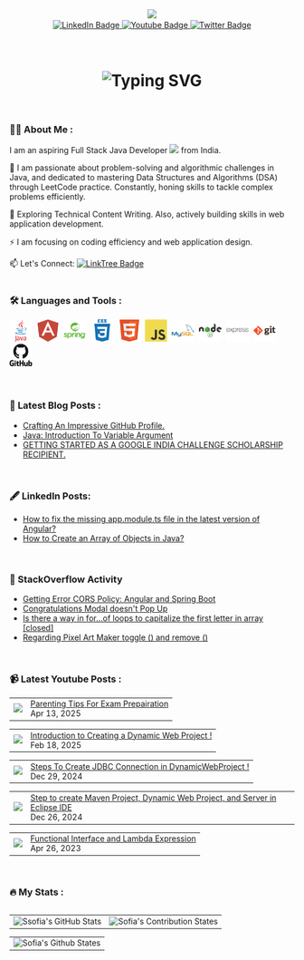 
<div id="header" align="center">
  <img src="https://media.giphy.com/media/v1.Y2lkPTc5MGI3NjExbWxvenh6N3hlaDZoNGkzbmp5aXB2cGJtN3BtaWdta3JwYXhyYmV3bCZlcD12MV9pbnRlcm5hbF9naWZfYnlfaWQmY3Q9Zw/Rs0JBoGpPxMAlnVc8y/giphy.gif" width="100"/>
</div>

<div id="badges" align="center" >
  <a href="https://linkedin.com/in/sofianayak ">
    <img src="https://img.shields.io/badge/LinkedIn-blue?style=for-the-badge&logo=linkedin&logoColor=white" alt="LinkedIn Badge"/>
  </a>
  <a href="https://www.youtube.com/channel/UC52FbJvOtKytDuiZJP8St8Q">
    <img src="https://img.shields.io/badge/YouTube-red?style=for-the-badge&logo=youtube&logoColor=white" alt="Youtube Badge"/>
  </a>
  <a href="https://twitter.com/nayak_sofia">
    <img src="https://img.shields.io/badge/Twitter-blue?style=for-the-badge&logo=twitter&logoColor=white" alt="Twitter Badge"/>
  </a> 
</div>

<br/>

<div id="badges" align="center">
 <img src="https://komarev.com/ghpvc/?username=nayaksofia&style=flat-square&color=blue" alt=""/>
</div>

<div align="center">
    <h1>
        <img src="https://readme-typing-svg.herokuapp.com?font=Jetbrains+mono&size=40&duration=3000&color=0000ff&center=true&vCenter=true&width=435&lines=Hey..+I'm+Sofia;This+is..;..my+Github..;" alt="Typing SVG"/>
    </h1>
</div>


<!--<div align="center">
  <img src="https://media.giphy.com/media/v1.Y2lkPTc5MGI3NjExdXhyaTZybDB1cGFhbndqNmoxNjZtZnViNjdxOWw3MXBwZnB1bWJodiZlcD12MV9pbnRlcm5hbF9naWZfYnlfaWQmY3Q9Zw/BvKcPeFUtE2Rx5yZrS/giphy.gif" width="600" height="200"/>
</div>-->

<br/>

### :woman_technologist: About Me :
 I am an aspiring Full Stack Java Developer <img src="https://media.giphy.com/media/WUlplcMpOCEmTGBtBW/giphy.gif" width="30"> from India. 

 :telescope: I am passionate about problem-solving and algorithmic challenges in Java, and dedicated to mastering Data Structures and Algorithms (DSA) through LeetCode practice. Constantly, honing skills to tackle complex problems efficiently.

 :seedling: Exploring Technical Content Writing. Also, actively building skills in web application development.

 :zap: I am focusing on coding efficiency and web application design. 

 :mailbox: Let's Connect: [![LinkTree Badge](https://img.shields.io/badge/-linktree-blue?style=flat&logo=Linktree&logoColor=white)](https://linktr.ee/nayaksofia)
 <br/>
 <br/>

### :hammer_and_wrench: Languages and Tools :

<div>
  <img src="https://github.com/devicons/devicon/blob/master/icons/java/java-original-wordmark.svg" title="Java" alt="Java" width="40" height="40"/>&nbsp;
  <img src="https://github.com/devicons/devicon/blob/master/icons/angularjs/angularjs-plain.svg" title="Angular" alt="Angular" width="40" height="40"/>&nbsp;
  <img src="https://github.com/devicons/devicon/blob/master/icons/spring/spring-original-wordmark.svg" title="Spring" alt="Spring" width="40" height="40"/>&nbsp;
  <img src="https://github.com/devicons/devicon/blob/master/icons/css3/css3-plain-wordmark.svg"  title="CSS3" alt="CSS" width="40" height="40"/>&nbsp;
  <img src="https://github.com/devicons/devicon/blob/master/icons/html5/html5-original.svg" title="HTML5" alt="HTML" width="40" height="40"/>&nbsp;
  <img src="https://github.com/devicons/devicon/blob/master/icons/javascript/javascript-original.svg" title="JavaScript" alt="JavaScript" width="40" height="40"/>&nbsp;
  <img src="https://github.com/devicons/devicon/blob/master/icons/mysql/mysql-original-wordmark.svg" title="MySQL"  alt="MySQL" width="40" height="40"/>&nbsp;
  <img src="https://github.com/devicons/devicon/blob/master/icons/nodejs/nodejs-original-wordmark.svg" title="NodeJS" alt="NodeJS" width="40" height="40"/>&nbsp;
  <img src="https://github.com/devicons/devicon/blob/master/icons/express/express-original-wordmark.svg" title="Express" alt="Express" width="40" height="40"/>&nbsp;
  <img src="https://github.com/devicons/devicon/blob/master/icons/git/git-original-wordmark.svg" title="Git" **alt="Git" width="40" height="40"/>&nbsp;
  <img src="https://github.com/devicons/devicon/blob/master/icons/github/github-original-wordmark.svg" title="github" alt="github" width="40" height="40"/>&nbsp;
  
</div>

<br/>
<br/>

### :blue_book: Latest Blog Posts :
<!-- BLOG-POST-LIST:START -->
- [Crafting An Impressive GitHub Profile.](https://medium.com/@sofianayak/crafting-an-impressive-github-profile-4988bc9e20da?source=rss-4d2034c4eacf------2)
- [Java: Introduction To Variable Argument](https://medium.com/@sofianayak/java-introduction-to-variable-argument-fba64d5a01d3?source=rss-4d2034c4eacf------2)
- [GETTING STARTED AS A GOOGLE INDIA CHALLENGE SCHOLARSHIP RECIPIENT.](https://medium.com/@sofianayak/getting-started-as-a-google-india-scholarship-recipient-7eaccfb71b45?source=rss-4d2034c4eacf------2)
<!-- BLOG-POST-LIST:END -->

<br/>

### :fountain_pen: LinkedIn Posts:
 <!-- LINKEDIN-POST: START -->
  - [How to fix the missing app.module.ts file in the latest version of Angular?](https://www.linkedin.com/pulse/how-fix-missing-appmodulets-file-latest-version-angular-sofia-nayak-er0df/?trackingId=gilxdKFjRo2ak75KIFIU0w%3D%3D)
  - [How to Create an Array of Objects in Java?](https://www.linkedin.com/pulse/how-create-array-objects-java-sofia-nayak-oj72f/?trackingId=gilxdKFjRo2ak75KIFIU0w%3D%3D)
 <!-- LINKEDIN-POST: END -->

 <br/>

### :abacus: StackOverflow Activity
<!-- STACKOVERFLOW:START -->
- [Getting Error CORS Policy: Angular and Spring Boot](https://stackoverflow.com/questions/78465587/getting-error-cors-policy-angular-and-spring-boot)
- [Congratulations Modal doesn&#39;t Pop Up](https://stackoverflow.com/questions/51978565/congratulations-modal-doesnt-pop-up)
- [Is there a way in for...of loops to capitalize the first letter in array [closed]](https://stackoverflow.com/questions/51243658/is-there-a-way-in-for-of-loops-to-capitalize-the-first-letter-in-array)
- [Regarding Pixel Art Maker toggle &lpar;&rpar; and remove &lpar;&rpar;](https://stackoverflow.com/questions/51210118/regarding-pixel-art-maker-toggle-and-remove)
<!-- STACKOVERFLOW:END -->
<br/>

### :video_camera: Latest Youtube Posts :
<!-- YOUTUBE:START --><table><tr><td><a href="https://www.youtube.com/watch?v=FuySDoZd1Gc"><img width="140px" src="https://i.ytimg.com/vi/FuySDoZd1Gc/mqdefault.jpg"></a></td>
<td><a href="https://www.youtube.com/watch?v=FuySDoZd1Gc">Parenting Tips For Exam Prepairation</a><br/>Apr 13, 2025</td></tr></table>
<table><tr><td><a href="https://www.youtube.com/watch?v=CAWZRMs2JjQ"><img width="140px" src="https://i.ytimg.com/vi/CAWZRMs2JjQ/mqdefault.jpg"></a></td>
<td><a href="https://www.youtube.com/watch?v=CAWZRMs2JjQ">Introduction to Creating a Dynamic Web Project !</a><br/>Feb 18, 2025</td></tr></table>
<table><tr><td><a href="https://www.youtube.com/watch?v=cM3uZpDopsM"><img width="140px" src="https://i.ytimg.com/vi/cM3uZpDopsM/mqdefault.jpg"></a></td>
<td><a href="https://www.youtube.com/watch?v=cM3uZpDopsM">Steps To Create JDBC Connection in DynamicWebProject !</a><br/>Dec 29, 2024</td></tr></table>
<table><tr><td><a href="https://www.youtube.com/watch?v=e6C4RoGeAEI"><img width="140px" src="https://i.ytimg.com/vi/e6C4RoGeAEI/mqdefault.jpg"></a></td>
<td><a href="https://www.youtube.com/watch?v=e6C4RoGeAEI">Step to create Maven Project, Dynamic Web Project, and Server in Eclipse IDE</a><br/>Dec 26, 2024</td></tr></table>
<table><tr><td><a href="https://www.youtube.com/watch?v=z3icYW8olDE"><img width="140px" src="https://i.ytimg.com/vi/z3icYW8olDE/mqdefault.jpg"></a></td>
<td><a href="https://www.youtube.com/watch?v=z3icYW8olDE">Functional Interface and Lambda Expression</a><br/>Apr 26, 2023</td></tr></table>
<!-- YOUTUBE:END -->
<br/>



### :fire: My Stats :

 <table align="left" width="100%" height="100%" >
    <tr>
       <td><img style="border: none;" src="https://github-profile-summary-cards.vercel.app/api/cards/profile-details?username=nayaksofia&theme=github_dark" alt="Ssofia's GitHub Stats"/></td>   
       <td><img style="border: none;" src="https://github-readme-streak-stats.herokuapp.com/?user=nayaksofia&theme=merko" alt="Sofia's Contribution States"/></td>  
    </tr>
 </table>
 
 <table align="center" width="100%" height="100%">
     <tr>
     <td><img style="border: none;" src="https://github-readme-stats.vercel.app/api/top-langs/?username=nayaksofia&layout=compact&theme=vision-friendly-dark" alt="Sofia's Github States"/></td>
    </tr>
 </table>





